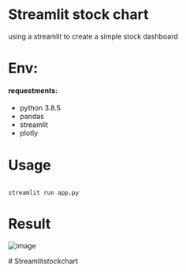 # Streamlit stock chart
using a streamlit to create a simple stock dashboard


# Env:
#### requestments:
* python 3.8.5
* pandas
* streamlit
* plotly

# Usage
<pre><code>
streamlit run app.py
</code></pre>

# Result

![image](https://upload.cc/i1/2020/12/11/emS3zk.gif)

#   S t r e a m l i t _ s t o c k _ c h a r t  
 